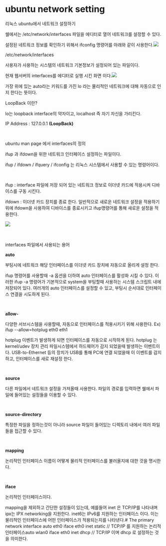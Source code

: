 # ubuntu network setting

리눅스 ubuntu에서 네트워크 설정하기

쉘에서는 /etc/network/interfaces 파일을 에디터로 열어 네트워크를 설정할 수 있다.

설정된 네트워크 정보를 확인하기 위해서 ifconfig 명령어를 아래와 같이 사용한다.[![](https://postfiles.pstatic.net/MjAxOTExMjFfMTI1/MDAxNTc0MzE5NTQ2NzAy.ChDWKIMr7ghQZQizDtAb4FVjGEf1U3Eihq2-v38bAVQg.b69X15_Y5y7rFuKlVOE9Tqb_S0svS1DWAVJrj_nw128g.PNG.mincoding/image.png?type=w773)](https://blog.naver.com/PostView.nhn?blogId=mincoding&logNo=221714411887&parentCategoryNo=&categoryNo=36&viewDate=&isShowPopularPosts=true&from=search#)

/etc/network/interfaces

사용자가 사용하는 시스템의 네트워크 기본정보가 설정되어 있는 파일이다.

현재 웹서버의 interfaces를 에디터로 실행 시킨 화면 이다.[![](https://postfiles.pstatic.net/MjAxOTExMjFfMTMw/MDAxNTc0MzE5NjM2NzYz.g4JzbnpgIg-GiwA946thYVd31KRf0QgVaVqeJ30kiRUg.fb-Th4m6LMrPiwhHqKdxnl23zj6D8_bRtExQ-FUn7mgg.PNG.mincoding/image.png?type=w773)](https://blog.naver.com/PostView.nhn?blogId=mincoding&logNo=221714411887&parentCategoryNo=&categoryNo=36&viewDate=&isShowPopularPosts=true&from=search#)

가장 위에 있는 auto라는 키워드를 가진 lo 라는 물리적인 네트워크에 대해 자동으로 인지 한다는 뜻이다.

LoopBack 이란?

lo는 loopback interface의 약자이고, localhost 즉 자기 자신을 가리킨다.

IP Address : 127.0.0.1 **\(LoopBack\)**

​

ubuntu man page 에서 interfaces의 정의

ifup 과 ifdown을 위한 네트워크 인터페이스 설정하는 파일이다.

ifup / ifdown / ifquery / ifconfig 는 리눅스 시스템에서 사용할 수 있는 명령어이다.

​

ifup : interface 파일에 저장 되어 있는 네트워크 정보로 이더넷 카드에 적용시켜 디바이스를 구동 시킨다.

ifdown : 이더넷 카드 장치를 종료 한다. 일반적으로 새로운 네트워크 설정을 적용하기 위에 ifdown을 사용하여 디바이스를 종료시키고 ifup명령어를 통해 새로운 설정을 적용한다.

​[![](https://postfiles.pstatic.net/MjAxOTExMjFfMjEz/MDAxNTc0MzE5ODY2Mjc0.DNqQIFJXIdxlKozhpY1mBBztM9QW4PNrn2m-RiJ8UeAg.iv2zum0oJ7THa3p-m0ElZLvBw0nYeFNlG-frQs1H6iEg.PNG.mincoding/image.png?type=w773)](https://blog.naver.com/PostView.nhn?blogId=mincoding&logNo=221714411887&parentCategoryNo=&categoryNo=36&viewDate=&isShowPopularPosts=true&from=search#)

​

interfaces 파일에서 사용되는 용어

**auto**

부팅시에 네트워크 해당 인터페이스를 이더넷 카드 장치에 자동으로 올리게 설정 한다.

ifup 명령어를 사용할때 -a 옵션을 더하여 auto 인터페이스를 활성화 시킬 수 있다. 이러한 ifup -a 명령어가 기본적으로 system을 부팅할때 사용하는 시스템 스크립트 내에 저장되어 있다. 여러개의 auto 인터페이스를 설정할 수 있고, 부팅시 순서대로 인터페이스 연결을 시도하게 된다.

​

**allow-**

다양한 서브시스템을 사용할때, 자동으로 인터페이스를 적용시키기 위해 사용한다. Ex\) ifup --allow=hotplug eth0 eth1

hotplug 이벤트가 발생하게 되면 인터페이스를 자동으로 시작하게 된다. hotplug 는 kernel/udev 장치 관리 파일시스템에서 하드웨어가 감지 되었을때 발생하는 이벤트이다. USB-to-Ethernet 등의 장치가 USB를 통해 PC에 연결 되었을때 이 이벤트를 감지하고, 인터페이스를 새로 재설정 한다.

​

**source**

다른 파일에서 네트워크 설정을 가져올때 사용한다. 파일의 경로를 입력하면 쉘에서 파일에 들어있는 설정들을 이용할 수 있다.

​

**source-directory**

특정한 파일을 정하는것이 아니라 source 파일이 들어있는 디렉토리 내에서 여러 파일들을 접근할 수 있다.

​

**mapping**

논리적인 인터페이스 이름이 어떻게 물리적 인터페이스를 불러올지에 대한 것을 명시한다.

​

**iface**

논리적인 인터페이스이다.

mapping을 제외하고 간단한 설정들이 있는데, 예를들어 inet 은 TCP/IP를 나타내며 ipx는 IPX networking을 지원한다. inet6는 IPv6를 지원하는 인터페이스 이다. 이는 물리적인 인터페이스에 어떤 인터페이스가 적용되는지를 나타낸다.﻿\# The primary network interface auto eth0 iface eth0 inet static // TCP/IP 를 지원하는 논리적 인터페이스auto wlan0 iface eth0 inet dhcp // TCP/IP 이며 dhcp 로 설정하는 것을 의미한다.


